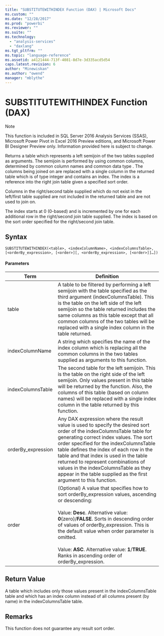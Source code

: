 ```yaml
---
title: "SUBSTITUTEWITHINDEX Function (DAX) | Microsoft Docs"
ms.custom: ""
ms.date: "12/28/2017"
ms.prod: "powerbi"
ms.reviewer: ""
ms.suite: ""
ms.technology: 
  - "analysis-services"
  - "daxlang"
ms.tgt_pltfrm: ""
ms.topic: "language-reference"
ms.assetid: a4121444-713f-4081-8d7e-3d335acd5d54
caps.latest.revision: 6
author: "Minewiskan"
ms.author: "owend"
manager: "mblythe"
---
```

# SUBSTITUTEWITHINDEX Function (DAX)
> [!NOTE]  
> This function is included in SQL Server 2016 Analysis Services (SSAS), Microsoft Power Pivot in Excel 2016 Preview editions, and Microsoft Power BI Designer Preview only. Information provided here is subject to change.  
  
Returns a table which represents a left semijoin of the two tables supplied as arguments. The semijoin is performed by using common columns, determined by common column names and common data type . The columns being joined on are replaced with a single column in the returned table which is of type integer and contains an index. The index is a reference into the right join table given a specified sort order.  
  
Columns in the right/second table supplied which do not exist in the left/first table supplied are not included in the returned table and are not used to join on.  
  
The index starts at 0 (0-based) and is incremented by one for each additional row in the right/second join table supplied. The index is based on the sort order specified for the right/second join table.  
  
## Syntax  
  
```  
SUBSTITUTEWITHINDEX(<table>, <indexColumnName>, <indexColumnsTable>, [<orderBy_expression>, [<order>][, <orderBy_expression>, [<order>]]…])  
```  
  
#### Parameters  
  
|Term|Definition|  
|--------|--------------|  
|table|A table to be filtered by performing a left semijoin with the table specified as the third argument (indexColumnsTable). This is the table on the left side of the left semijoin so the table returned includes the same columns as this table except that all common columns of the two tables will be replaced with a single index column in the table returned.|  
|indexColumnName|A string which specifies the name of the index column which is replacing all the common columns in the two tables supplied as arguments to this function.|  
|indexColumnsTable|The second table for the left semijoin. This is the table on the right side of the left semijoin. Only values present in this table will be returned by the function. Also, the columns of this table (based on column names) will be replaced with a single index column in the table returned by this function.|  
|orderBy_expression|Any DAX expression where the result value is used to specify the desired sort order of the indexColumnsTable table for generating correct index values. The sort order specified for the indexColumnsTable table defines the index of each row in the table and that index is used in the table returned to represent combinations of values in the indexColumnsTable as they appear in the table supplied as the first argument to this function.|  
|order|(Optional) A value that specifies how to sort orderBy_expression values, ascending or descending:<br /><br />Value: **Desc**. Alternative value:  **0**(zero)/**FALSE**. Sorts in descending order of values of orderBy_expression. This is the default value when order parameter is omitted.<br /><br />Value: **ASC**. Alternative value:  **1**/**TRUE**. Ranks in ascending order of orderBy_expression.|  
  
## Return Value  
A table which includes only those values present in the indexColumnsTable table and which has an index column instead of all columns present (by name) in the indexColumnsTable table.  
  
## Remarks  
This function does not guarantee any result sort order.  
  
